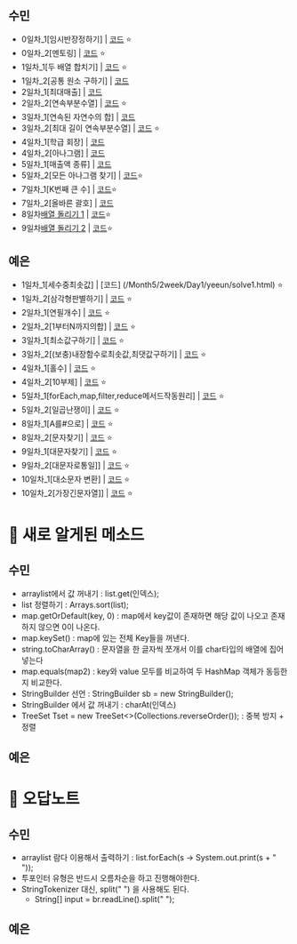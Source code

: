 ## 수민
- 0일차\_1[임시반장정하기] | [코드](/Month5/1week/Day0/sumin/solve1.java) ⭐️
- 0일차\_2[멘토링] | [코드](/Month5/1week/Day0/sumin/solve2.java) ⭐️
- 1일차\_1[두 배열 합치기] | [코드](/Month5/2week/Day1/sumin/solve1.java) ⭐️
- 1일차\_2[공통 원소 구하기] | [코드](/Month5/2week/Day1/sumin/solve2.java)
- 2일차\_1[최대매출] | [코드](/Month5/2week/Day2/sumin/solve1.java)
- 2일차\_2[연속부분수열] | [코드](/Month5/2week/Day2/sumin/solve2.java) ⭐️
- 3일차\_1[연속된 자연수의 합] | [코드](/Month5/2week/Day3/sumin/solve1.java)
- 3일차\_2[최대 길이 연속부분수열] | [코드](/Month5/2week/Day3/sumin/solve2.java) ⭐️
- 4일차\_1[학급 회장] | [코드](/Month5/2week/Day4/sumin/solve1.java)
- 4일차\_2[아나그램] | [코드](/Month5/2week/Day4/sumin/solve2.java)
- 5일차\_1[매출액 종류] | [코드](/Month5/2week/Day4/sumin/solve1.java)
- 5일차\_2[모든 아나그램 찾기] | [코드](/Month5/2week/Day4/sumin/solve2.java)⭐️
- 7일차_1[K번째 큰 수] | [코드](/Month5/3week/Day7/sumin/solve1.java)⭐️
- 7일차_2[올바른 괄호] | [코드](/Month5/3week/Day7/sumin/solve2.java) 
- 8일차[배열 돌리기 1](https://www.acmicpc.net/problem/16926) | [코드](/Month5/3week/Day8/sumin/solve.java)⭐️
- 9일차[배열 돌리기 2](https://www.acmicpc.net/problem/16927) | [코드](/Month5/3week/Day9/sumin/solve.java)⭐️

## 예은

- 1일차\_1[세수중최솟값] | [코드] (/Month5/2week/Day1/yeeun/solve1.html) ⭐️
- 1일차\_2[삼각형판별하기] | [코드](/Month5/2week/Day1/yeeun/solve2.html) ⭐️
- 2일차\_1[연필개수] | [코드](/Month5/2week/Day2/yeeun/solve1.html) ⭐️
- 2일차\_2[1부터N까지의합] | [코드](/Month5/2week/Day2/yeeun/solve2.html) ⭐️
- 3일차\_1[최소값구하기] | [코드](/Month5/2week/Day3/yeeun/solve1.html) ⭐️
- 3일차\_2[(보충)내장함수로최솟값,최댓값구하기] | [코드](/Month5/2week/Day3/yeeun/solve2.html) ⭐️
- 4일차\_1[홀수] | [코드](/Month5/2week/Day4/yeeun/solve1.html) ⭐️
- 4일차\_2[10부제] | [코드](/Month5/2week/Day4/yeeun/solve2.html) ⭐️
- 5일차\_1[forEach,map,filter,reduce메서드작동원리] | [코드](/Month5/2week/Day5/yeeun/solve1.html) ⭐️
- 5일차\_2[일곱난쟁이] | [코드](/Month5/2week/Day5/yeeun/solve2.html) ⭐️
- 8일차\_1[A를#으로] | [코드](/Month5/2week/Day7/yeeun/solve1.html) ⭐️
- 8일차\_2[문자찾기] | [코드](/Month5/2week/Day7/yeeun/solve2.html) ⭐️
- 9일차\_1[대문자찾기] | [코드](/Month5/3week/Day9/yeeun/solve1.html) ⭐️
- 9일차\_2[대문자로통일]] | [코드](/Month5/3week/Day9/yeeun/solve2.html) ⭐️
- 10일차\_1[대소문자 변환] | [코드](/Month5/3week/Day10/yeeun/solve1.html) ⭐️
- 10일차\_2[가장긴문자열]] | [코드](/Month5/3week/Day10/yeeun/solve2.html) ⭐️


# 📌 새로 알게된 메소드

## 수민

* arraylist에서 값 꺼내기 : list.get(인덱스);
* list 정렬하기 : Arrays.sort(list);
* map.getOrDefault(key, 0) : map에서 key값이 존재하면 해당 값이 나오고 존재하지 않으면 0이 나온다. 
* map.keySet() : map에 있는 전체 Key들을 꺼낸다.
* string.toCharArray() : 문자열을 한 글자씩 쪼개서 이를 char타입의 배열에  집어넣는다
* map.equals(map2) : key와 value 모두를 비교하여 두 HashMap 객체가 동등한지 비교한다. 
* StringBuilder 선언 : StringBuilder sb = new StringBuilder();
* StringBuilder 에서 값 꺼내기 : charAt(인덱스)
* TreeSet<Integer> Tset = new TreeSet<>(Collections.reverseOrder()); : 중복 방지 + 정렬

## 예은

# 📌 오답노트

## 수민

- arraylist 람다 이용해서 출력하기 : list.forEach(s -> System.out.print(s + " "));
- 투포인터 유형은 반드시 오름차순을 하고 진행해야한다.
- StringTokenizer 대신, split(" ") 을 사용해도 된다.
  - String[] input = br.readLine().split(" ");

## 예은
